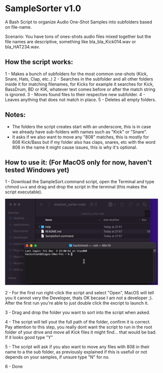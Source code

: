 # SampleSorter v1.0

A Bash Script to organize Audio One-Shot Samples into subfolders based on file-name.

Scenario: 
You have tons of ones-shots audio files mixed together but the file names are descriptive, something like bla_bla_Kick014.wav or bla_HAT234.wav.

## How the script works:
1 - Makes a bunch of subfolders for the most common one-shots (Kick, Snare, Hats, Clap, etc..)
2 - Searches in the subfolder and all other folders inside it for matching filenames, for Kicks for example it searches for Kick, BassDrum, BD or KIK, whatever text comes before or after the match string is ignored.
3 - Moves found files to their respective new subfolder.
4 - Leaves anything that does not match in place.
5 - Deletes all empty folders. 

## Notes:
- The folders the script creates start with an underscore, this is in case we already have sub-folders with names such as "Kick" or "Snare".
- It asks if we also want to move any "808" matches, this is mostly for 808 Kick/Bass but if my folder also has claps, snares, etc with the word 808 in the name it might cause issues, this is why it's optional.

## How to use it: (For MacOS only for now, haven't tested Windows yet)

1 - Download the SampleSort.command script, open the Terminal and type chmod u+x and drag and drop the script in the terminal (this makes the script executable).

![This is an image](/help/Make_executable.gif)


2 - For the first run right-click the script and select "Open", MacOS will tell you it cannot very the Developer, thats OK becase I am not a developer ;). After the first run you're able to just double click the excript to launch it.

3 - Drag and drop the folder you want to sort into the script when asked.

4 - The script will tell yout the full path of the folder, confirm it is correct. Pay attention to this step, you really dont want the script to run in the root folder of your drive and move all *Kick* files it might find... that would be bad. If it looks good type "Y"

5 - The script will ask if you also want to move any files with 808 in their name to a the sub folder, as previously explained if this is usefull or not depends on your samples, if unsure type "N" for no.

6 - Done
